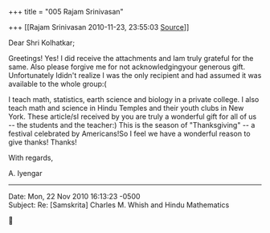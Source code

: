+++
title = "005 Rajam Srinivasan"

+++
[[Rajam Srinivasan	2010-11-23, 23:55:03 [Source](https://groups.google.com/g/samskrita/c/gA4uIjGgGgc)]]



Dear Shri Kolhatkar;  
  
Greetings! Yes! I did receive the attachments and Iam truly grateful for the same. Also please forgive me for not acknowledgingyour generous gift. Unfortunately Ididn't realize I was the only recipient and had assumed it was available to the whole group:(  
  
I teach math, statistics, earth science and biology in a private college. I also teach math and science in Hindu Temples and their youth clubs in New York. These article/sI received by you are truly a wonderful gift for all of us -- the students and the teacher:) This is the season of "Thanksgiving" -- a festival celebrated by Americans!So I feel we have a wonderful reason to give thanks! Thanks!  
  
With regards,  
  
A. Iyengar  
  

------------------------------------------------------------------------

Date: Mon, 22 Nov 2010 16:13:23 -0500  
Subject: Re: \[Samskrita\] Charles M. Whish and Hindu Mathematics



